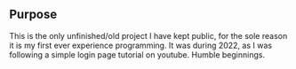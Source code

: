 ## Purpose
This is the only unfinished/old project I have kept public, for the sole reason it is my first ever experience programming. It was during 2022, as I was following a simple login page tutorial on youtube. Humble beginnings.
